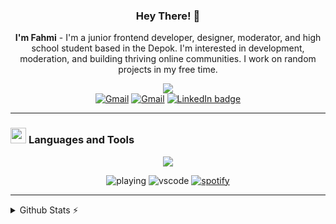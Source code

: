 <div align="center">
  
  ### Hey There! 👋
  **I'm Fahmi** - I'm a junior frontend developer, designer, moderator, and high school student based in the Depok. I'm interested in development, moderation, and building     thriving online communities. I work on random projects in my free time.
  
  [![](https://visitcount.itsvg.in/api?id=miiiwdy&label=Profile%20Views&color=8&icon=8&pretty=true)](https://visitcount.itsvg.in)<br>
  [![Gmail](https://img.shields.io/badge/fahmiwidyaa@gmail.com-30302f?style=flat&logo=gmail&logoColor=white)](mailto:fahmiwidyaa@gmail.com)
  [![Gmail](https://img.shields.io/badge/Personal_Website-30302f?style=flat&logo=GoogleChrome&logoColor=white)](https://sneevilz.my.id)
  [![LinkedIn badge](https://img.shields.io/badge/LinkedIn_Profile-30302f?style=flat&logo=linkedin)](https://www.linkedin.com/in/fahmiwidyapurnama)<br>
  
</div>

---

### <img src="https://github.com/mezotv/discord-badges/blob/main/assets/supportscommands.svg" width="25" height="25" style="vertical-align: center;" /> <span style="vertical-align: center;">Languages and Tools</span>


<p align="center">
  <a href="https://skillicons.dev">
    <img src="https://skillicons.dev/icons?i=figma,express,js,nodejs,jquery,laravel,postgres" />
  </a>
</p>
</div>


<div align="center">

![playing](https://nocache.advaith.workers.dev?url=https://img.shields.io/endpoint?url=https://dev.discordprofiles.me/api/badge/playing/276544649148235776)
![vscode](https://nocache.advaith.workers.dev?url=https://img.shields.io/endpoint?url=https://dev.discordprofiles.me/api/badge/vscode/276544649148235776)
[![spotify](https://nocache.advaith.workers.dev?url=https://img.shields.io/endpoint?url=https://dev.discordprofiles.me/api/badge/spotify/276544649148235776)](https://dev.discordprofiles.me/openspotify/276544649148235776)

</div>

---

<details>
  <summary>Github Stats ⚡</summary>
  <div align="center">

![](https://github-readme-stats.vercel.app/api?username=miiiwdy&theme=vue-dark&show_icons=true&hide_border=true&count_private=true)
![](https://github-readme-stats.vercel.app/api/top-langs/?username=miiiwdy&theme=vue-dark&show_icons=true&hide_border=true&layout=compact)

</div>
</details>
